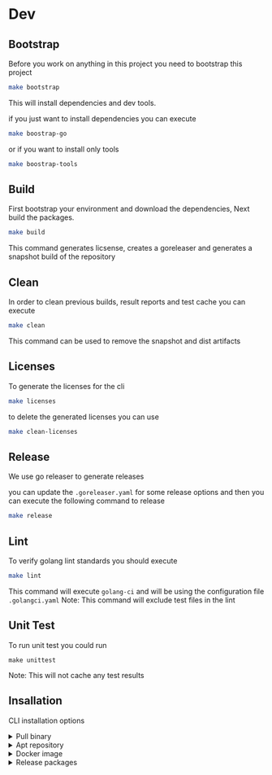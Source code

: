 
# Dev

## Bootstrap
Before you work on anything in this project you need to bootstrap this project
```bash
make bootstrap
```

This will install dependencies and dev tools.

if you just want to install dependencies you can execute
```bash
make boostrap-go
```
or if you want to install only tools

```bash
make boostrap-tools
```

## Build
First bootstrap your environment and download the dependencies,
Next build the packages.

```bash
make build
```

This command generates licsense, creates a goreleaser and generates a snapshot build of the repository
## Clean

In order to clean previous builds, result reports and test cache you can execute

```bash
make clean
```

This command can be used to remove the snapshot and dist artifacts
## Licenses

To generate the licenses for the cli

```bash
make licenses
```

to delete the generated licenses you can use

```bash
make clean-licenses
```


## Release
We use go releaser to generate releases

you can update the `.goreleaser.yaml` for some release options
and then you can execute the following command to release

```bash
make release
```

## Lint

To verify golang lint standards you should execute
```bash
make lint
```
This command will execute `golang-ci` and will be using the configuration file `.golangci.yaml`
Note: This command will exclude test files in the lint 

## Unit Test

To run unit test you could run 

```
make unittest
```
Note: This will not cache any test results

## Insallation
CLI installation options

<details>
  <summary> Pull binary </summary>

Get the valint tool
```bash
curl http://get.scribesecurity.com/install.sh  | sh -s -- -t valint
```

</details>

<details>
  <summary> Apt repository </summary>

Download agent DEB package from https://scribesecuriy.jfrog.io/artifactory/scribe-debian-local/valint

```bash
wget -qO - https://scribesecuriy.jfrog.io/artifactory/api/security/keypair/scribe-artifactory/public | sudo apt-key add -
sudo sh -c "echo 'deb https://scribesecuriy.jfrog.io/artifactory/scribe-debian-local stable non-free' >> /etc/apt/sources.list"
apt-get install valint -t stable
```

</details>

<details>
  <summary> Docker image </summary>

You can pull the cli release binary wrapped in its relevant docker image (tag should equal the version).

```bash
docker pull scribesecuriy.jfrog.io/scribe-docker-public-local/valint:latest
```

</details>


<details>
  <summary> Release packages </summary>

Download a `.deb` or `.rpm` file from the [releases page](https://github.com/scribe-security/valint/releases)
and install with `dpkg -i` and `rpm -i` respectively.

```bash
dpkg -i <valint_package.deb>
valint --version
```

</details>